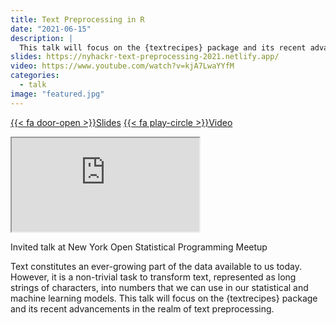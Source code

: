 ```yaml
---
title: Text Preprocessing in R
date: "2021-06-15"
description: |
  This talk will focus on the {textrecipes} package and its recent advancements in the realm of text preprocessing.
slides: https://nyhackr-text-preprocessing-2021.netlify.app/
video: https://www.youtube.com/watch?v=kjA7LwaYYfM
categories:
  - talk
image: "featured.jpg"
---
```


<a href="https://nyhackr-text-preprocessing-2021.netlify.app/" class="listing-slides btn-links">{{< fa door-open >}}Slides<a>
<a href="https://www.youtube.com/watch?v=kjA7LwaYYfM" class="listing-video btn-links">{{< fa play-circle >}}Video<a>

<iframe class="slide-deck" src="https://nyhackr-text-preprocessing-2021.netlify.app/"></iframe>

Invited talk at New York Open Statistical Programming Meetup

Text constitutes an ever-growing part of the data available to us today. However, it is a non-trivial task to transform text, represented as long strings of characters, into numbers that we can use in our statistical and machine learning models. This talk will focus on the {textrecipes} package and its recent advancements in the realm of text preprocessing.
